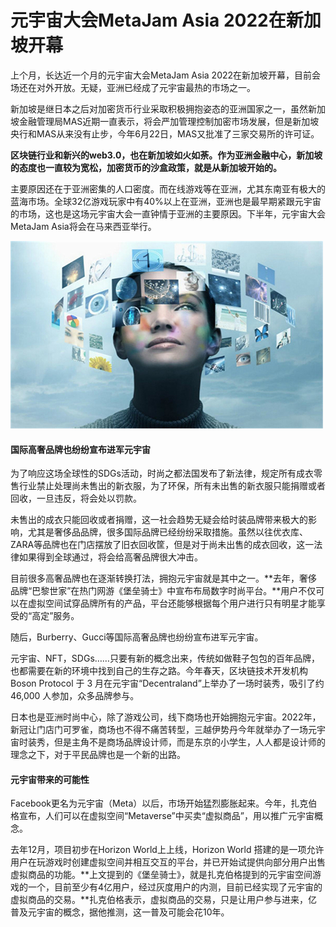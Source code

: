 # 元宇宙大会MetaJam Asia 2022在新加坡开幕

上个月，长达近一个月的元宇宙大会MetaJam Asia 2022在新加坡开幕，目前会场还在对外开放。无疑，亚洲已经成了元宇宙最热的市场之一。


新加坡是继日本之后对加密货币行业采取积极拥抱姿态的亚洲国家之一，虽然新加坡金融管理局MAS近期一直表示，将会严加管理控制加密市场发展，但是新加坡央行和MAS从来没有止步，今年6月22日，MAS又批准了三家交易所的许可证。

**区块链行业和新兴的web3.0，也在新加坡如火如荼。作为亚洲金融中心，新加坡的态度也一直较为宽松，加密货币的沙盒政策，就是从新加坡开始的。**

主要原因还在于亚洲密集的人口密度。而在线游戏等在亚洲，尤其东南亚有极大的蓝海市场。全球32亿游戏玩家中有40%以上在亚洲，亚洲也是最早期紧跟元宇宙的市场，这也是这场元宇宙大会一直钟情于亚洲的主要原因。下半年，元宇宙大会MetaJam Asia将会在马来西亚举行。

![配图一](fed2ad8cd4d5aaa9b56d1a9ff816ebaa.jpg)

#### 国际高奢品牌也纷纷宣布进军元宇宙

为了响应这场全球性的SDGs活动，时尚之都法国发布了新法律，规定所有成衣零售行业禁止处理尚未售出的新衣服，为了环保，所有未出售的新衣服只能捐赠或者回收，一旦违反，将会处以罚款。

未售出的成衣只能回收或者捐赠，这一社会趋势无疑会给时装品牌带来极大的影响，尤其是奢侈品品牌，很多国际品牌已经纷纷采取措施。虽然以往优衣库、ZARA等品牌也在门店摆放了旧衣回收筐，但是对于尚未出售的成衣回收，这一法律如果得到全球通过，将会给高奢品牌很大冲击。

目前很多高奢品牌也在逐渐转换打法，拥抱元宇宙就是其中之一。**去年，奢侈品牌“巴黎世家”在热门网游《堡垒骑士》中宣布布局数字时尚平台。**用户不仅可以在虚拟空间试穿品牌所有的产品，平台还能够根据每个用户进行只有明星才能享受的“高定”服务。

随后，Burberry、Gucci等国际高奢品牌也纷纷宣布进军元宇宙。

元宇宙、NFT，SDGs……只要有新的概念出来，传统如做鞋子包包的百年品牌，也都需要在新的环境中找到自己的生存之路。今年春天，区块链技术开发机构 Boson Protocol 于 3 月在元宇宙“Decentraland”上举办了一场时装秀，吸引了约 46,000 人参加，众多品牌参与。

日本也是亚洲时尚中心，除了游戏公司，线下商场也开始拥抱元宇宙。2022年，新冠让门店门可罗雀，商场也不得不痛苦转型，三越伊势丹今年就举办了一场元宇宙时装秀，但是主角不是商场品牌设计师，而是东京的小学生，人人都是设计师的理念之下，对于平民品牌也是一个新的出路。

#### 元宇宙带来的可能性

Facebook更名为元宇宙（Meta）以后，市场开始猛烈膨胀起来。今年，扎克伯格宣布，人们可以在虚拟空间“Metaverse”中买卖“虚拟商品”，用以推广元宇宙概念。

去年12月，项目初步在Horizon World上上线，Horizon World 搭建的是一项允许用户在玩游戏时创建虚拟空间并相互交互的平台，并已开始试提供向部分用户出售虚拟商品的功能。**上文提到的《堡垒骑士》，就是扎克伯格提到的元宇宙空间游戏的一个，目前至少有4亿用户，经过灰度用户的内测，目前已经实现了元宇宙的虚拟商品的交易。**扎克伯格表示，虚拟商品的交易，只是让用户参与进来，亿普及元宇宙的概念，据他推测，这一普及可能会花10年。


